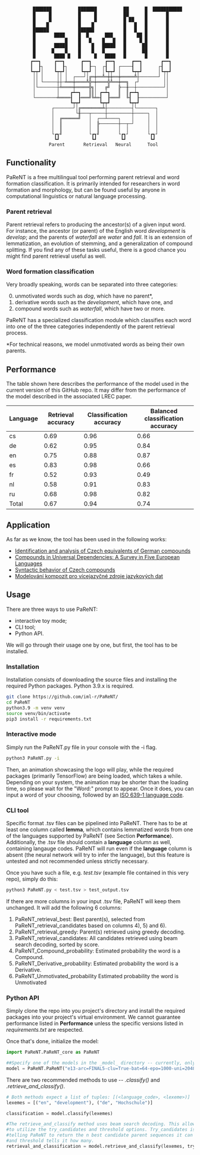 ```
          ███████          ███████          ██      █  ███████████
          █     █          █     █          ██      █       █
          █     █          █     █          █ ██    █       █
          █    █           █    █           █   █   █       █
          ██████           ██████           █   █   █       █
          █       ████     █  █      ███    █    ██ █       █
          █           █    █   █    █   █   █     █ █       █
          █       █████    █    █   █████   █      ██       █
          █      █    █    █    █   █       █      ██       █
          █       ████ █   █     █   ████   █       █       █
         ┏━━┓     ┏━━┓      ┏━━┓     ┏━━┓      ┏━━┓       ┏━━┓
         ┃  ┠┐    ┃  ┠┐     ┃  ┠─┐  ┌┨  ┃ ┌────┨  ┃      ┌┨  ┃
         ┗┯┯┛│    ┗┯┯┛│     ┗┯┯┛ │  │┗┯┯┛ │    ┗┯┯┛      │┗┯┯┛
          ││ │     ││ │  ┌───┘│╔═╪══╩═╪╪══╪═════╩┼───────┘ ││
          ││ └─────┼┼─╧══╪════╩╬═╪════╬╩══╪══╗  ┌┘         ││
          │└───────┼╧════╪═════╬╗│   ╔╝   ╠──╫──┼──────────┘│
          │        │    ┏┷━┓   ║║│ ┏━┷┓   ║  ║┏━┷┓          │
          └────────╧════┨  ┠═══╝╚╧═┨  ┠═══╝  ╚┨  ┠──────────┘
                        ┗┯┯┛       ┗┯┯┛       ┗┯┯┛
                 ┌───────┘│╔════════╧┼─────────┤└───────┐
                 │        └╫───┬─────┼─────────┼─────┐  │
                 │  ╔══════╝   │  ┌──┴────┐    │     │  │
                 │  ║          │  ╠───────┼──┬─┘     │  │
                 │  ║          │  ║       │  │       │  │
                 └┏┓╝          └┏┓╝       └┏┓┘       └┏┓┘
                  ┗┛            ┗┛         ┗┛         ┗┛
                Parent       Retrieval   Neural      Tool
```

## Functionality

PaReNT is a free multilingual tool performing parent retrieval and word formation classification. 
It is primarily intended for researchers in word formation and morphology, but can be found useful by anyone in computational linguistics or natural language processing.

### Parent retrieval
Parent retrieval refers to producing the ancestor(s) of a given input word. For instance, the ancestor (or parent) of the English word _development_ is _develop_; and the parents of _waterfall_ are _water_ and _fall_. It is an extension of lemmatization, an evolution of stemming, and a generalization of compound splitting. If you find any of these tasks useful, there is a good chance you might find parent retrieval useful as well.

### Word formation classification
Very broadly speaking, words can be separated into three categories: 

 0. unmotivated words such as _dog_, which have no parent*,
 1. derivative words such as the _development_, which have one, and
 2. compound words such as _waterfall_, which have two or more. 

PaReNT has a specialized classification module which classifies each word into one of the three categories independently of the parent retrieval process.

*For technical reasons, we model unmotivated words as being their own parents.

## Performance
The table shown here describes the performance of the model used in the current version of this GitHub repo. 
It may differ from the performance of the model described in the associated LREC paper.


| Language | Retrieval accuracy | Classification accuracy | Balanced classification accuracy |
|----------|--------------------|-------------------------|----------------------------------|
|    cs    |        0.69        | 0.96                    |               0.66               |
|    de    |        0.62        | 0.95                    |               0.84               |
|    en    |        0.75        | 0.88                    |               0.87               |
|    es    |        0.83        | 0.98                    |               0.66               |
|    fr    |        0.52        | 0.93                    |               0.49               |
|    nl    |        0.58        | 0.91                    |               0.83               |
|    ru    |        0.68        | 0.98                    |               0.82               |
|  Total   |        0.67        | 0.94                    |               0.74               |

## Application
As far as we know, the tool has been used in the following works:

- [Identification and analysis of Czech equivalents of German compounds](https://dspace.cuni.cz/bitstream/handle/20.500.11956/127960/130309002.pdf?sequence=1&isAllowed=y)
- [Compounds in Universal Dependencies: A Survey in Five European Languages](https://aclanthology.org/2024.sigtyp-1.12.pdf)
- [Syntactic behavior of Czech compounds](https://ufal.mff.cuni.cz/~sevcikova/2024/docs/BCL2024_Kolarova.pdf)
- [Modelování kompozit pro vícejazyčné zdroje jazykových dat](https://ufal.mff.cuni.cz/~sevcikova/2024/docs/BCL2024_Kolarova.pdf)

## Usage
There are three ways to use PaReNT:

- interactive toy mode;
- CLI tool;
- Python API.

We will go through their usage one by one, but first, the tool has to be installed.

### Installation
Installation consists of downloading the source files and installing the required Python packages. Python 3.9.x is required.

```bash
git clone https://github.com/iml-r/PaReNT/
cd PaReNT
python3.9 -m venv venv
source venv/bin/activate
pip3 install -r requirements.txt
```

### Interactive mode
Simply run the PaReNT.py file in your console with the -i flag.

```bash
python3 PaReNT.py -i
```

Then, an animation showcasing the logo will play, while the required packages (primarily TensorFlow) are being loaded, which takes a while. 
Depending on your system, the animation may be shorter than the loading time, so please wait for the "Word:" prompt to appear.
Once it does, you can input a word of your choosing, followed by an [ISO 639-1 language code](https://www.loc.gov/standards/iso639-2/php/code_list.php).

### CLI tool
Specific format .tsv files can be pipelined into PaReNT. There has to be at least one column called **lemma**, which contains lemmatized words from one of the languages supported by PaReNT (see Section **Performance**).
Additionally, the .tsv file should contain a **language** column as well, containing langauge codes. PaReNT will run even if the **language** column is absent (the neural network will try to infer the language), but this feature is untested and not recommended unless strictly necessary.

Once you have such a file, e.g. _test.tsv_ (example file contained in this very repo), simply do this:

```bash
python3 PaReNT.py < test.tsv > test_output.tsv
```

If there are more columns in your input .tsv file, PaReNT will keep them unchanged. It will add the following 6 columns:

1) PaReNT_retrieval_best:                Best parent(s), selected from PaReNT_retrieval_candidates based on columns 4), 5) and 6).
2) PaReNT_retrieval_greedy:              Parent(s) retrieved using greedy decoding.
3) PaReNT_retrieval_candidates:          All candidates retrieved using beam search decoding, sorted by score.
4) PaReNT_Compound_probability:          Estimated probability the word is a Compound.
5) PaReNT_Derivative_probability:        Estimated probability the word is a Derivative.
6) PaReNT_Unmotivated_probability        Estimated probability the word is Unmotivated

### Python API
Simply clone the repo into you project's directory and install the required packages into your project's virtual environment. We cannot guarantee performance listed in **Performance** unless the specific versions listed in _requirements.txt_ are respected.

Once that's done, initialize the model:

```python
import PaReNT.PaReNT_core as PaReNT

##Specify one of the models in the _model_ directory -- currently, only one is available
model = PaReNT.PaReNT("e13-arc=FINAL5-clu=True-bat=64-epo=1000-uni=2048-att=512-cha=64-tes=0-tra=1-len=0.0-fra=1-lr=0.0001-opt=Adam-dro=0.2-rec=0.5-l=l1-use=1-neu=0-neu=0-sem=0")
```
There are two recommended methods to use -- _.classify()_ and _.retrieve_and_classify()_. 

```python
# Both methods expect a list of tuples: [(<language_code>, <lexeme>)]
lexemes = [("en", "development"), ("de", "Hochschule")]

classification = model.classify(lexemes)

#The retrieve_and_classify method uses beam search decoding. This allows you
#to utilize the try_candidates and threshold options. Try_candidates is an integer
#telling PaReNT to return the n best candidate parent sequences it can guess,
#and threshold tells it how many.  
retrieval_and_classification = model.retrieve_and_classify(lexemes, try_candidates=True, threshold=10)
```

